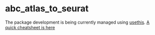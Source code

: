 
<!-- README.md is generated from README.Rmd. Please edit that file -->

# abc_atlas_to_seurat

<!-- badges: start -->

<!-- badges: end -->

The package development is being currently managed using
[usethis](https://usethis.r-lib.org/). [A quick cheatsheet is
here](https://raw.githubusercontent.com/rstudio/cheatsheets/main/package-development.pdf)
